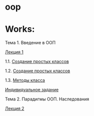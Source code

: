 # oop

# Works:

Тема 1. Введение в ООП

[Лекция 1](lections.ipynb)

1.1. [Создание простых классов](пр1.ipynb)

1.2. [Создание простых классов](lab1_2.ipynb)

1.3. [Методы класса](practice1_3.ipynb)

[Индивидуальное задание](indivzad1.ipynb)

Тема 2. Парадигмы ООП. Наследования

[Лекция 2](lection2.ipynb)

